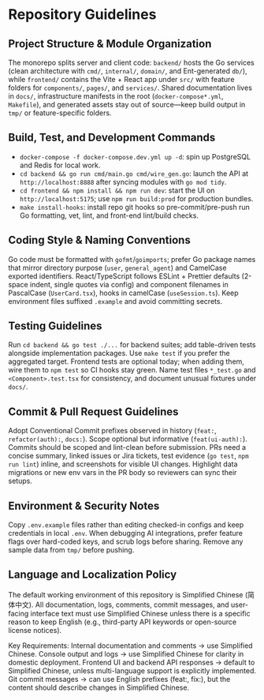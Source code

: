 # Repository Guidelines

## Project Structure & Module Organization

The monorepo splits server and client code: `backend/` hosts the Go services (clean architecture with `cmd/`, `internal/`, `domain/`, and Ent-generated `db/`), while `frontend/` contains the Vite + React app under `src/` with feature folders for `components/`, `pages/`, and `services/`. Shared documentation lives in `docs/`, infrastructure manifests in the root (`docker-compose*.yml`, `Makefile`), and generated assets stay out of source—keep build output in `tmp/` or feature-specific folders.

## Build, Test, and Development Commands

- `docker-compose -f docker-compose.dev.yml up -d`: spin up PostgreSQL and Redis for local work.
- `cd backend && go run cmd/main.go cmd/wire_gen.go`: launch the API at `http://localhost:8888` after syncing modules with `go mod tidy`.
- `cd frontend && npm install && npm run dev`: start the UI on `http://localhost:5175`; use `npm run build:prod` for production bundles.
- `make install-hooks`: install repo git hooks so pre-commit/pre-push run Go formatting, vet, lint, and front-end lint/build checks.

## Coding Style & Naming Conventions

Go code must be formatted with `gofmt`/`goimports`; prefer Go package names that mirror directory purpose (`user`, `general_agent`) and CamelCase exported identifiers. React/TypeScript follows ESLint + Prettier defaults (2-space indent, single quotes via config) and component filenames in PascalCase (`UserCard.tsx`), hooks in camelCase (`useSession.ts`). Keep environment files suffixed `.example` and avoid committing secrets.

## Testing Guidelines

Run `cd backend && go test ./...` for backend suites; add table-driven tests alongside implementation packages. Use `make test` if you prefer the aggregated target. Frontend tests are optional today; when adding them, wire them to `npm test` so CI hooks stay green. Name test files `*_test.go` and `<Component>.test.tsx` for consistency, and document unusual fixtures under `docs/`.

## Commit & Pull Request Guidelines

Adopt Conventional Commit prefixes observed in history (`feat:`, `refactor(auth):`, `docs:`). Scope optional but informative (`feat(ui-auth):`). Commits should be scoped and lint-clean before submission. PRs need a concise summary, linked issues or Jira tickets, test evidence (`go test`, `npm run lint`) inline, and screenshots for visible UI changes. Highlight data migrations or new env vars in the PR body so reviewers can sync their setups.

## Environment & Security Notes

Copy `.env.example` files rather than editing checked-in configs and keep credentials in local `.env`. When debugging AI integrations, prefer feature flags over hard-coded keys, and scrub logs before sharing. Remove any sample data from `tmp/` before pushing.

## Language and Localization Policy

The default working environment of this repository is Simplified Chinese (简体中文).
All documentation, logs, comments, commit messages, and user-facing interface text must use Simplified Chinese unless there is a specific reason to keep English (e.g., third-party API keywords or open-source license notices).

Key Requirements:
Internal documentation and comments → use Simplified Chinese.
Console output and logs → use Simplified Chinese for clarity in domestic deployment.
Frontend UI and backend API responses → default to Simplified Chinese, unless multi-language support is explicitly implemented.
Git commit messages → can use English prefixes (feat:, fix:), but the content should describe changes in Simplified Chinese.
